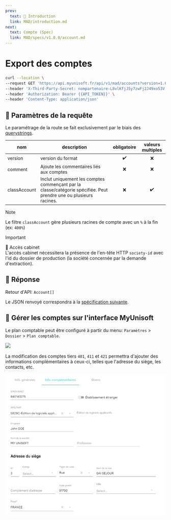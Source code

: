 ```yaml
---
prev:
  text: 💃 Introduction
  link: MAD/introduction.md
next:
  text: Compte (Spec)
  link: MAD/specs/v1.0.0/account.md
---
```


# Export des comptes

```bash
curl --location \
--request GET 'https://api.myunisoft.fr/api/v1/mad/accounts?version=1.0.0' \
--header 'X-Third-Party-Secret: nompartenaire-L8vlKfjJ5y7zwFj2J49xo53V' \
--header 'Authorization: Bearer {{API_TOKEN}}' \
--header 'Content-Type: application/json'
```

## 🔧 Paramètres de la requête

Le paramétrage de la route se fait exclusivement par le biais des [querystrings](https://en.wikipedia.org/wiki/Query_string). 

| nom | description | obligatoire | valeurs multiples |
| --- | --- | :---: | :---: |
| version | version du format | ✔️ | ❌ |
| comment | Ajoute les commentaires liés aux comptes | ❌ | ❌ |
| classAccount | Inclut uniquement les comptes commençant par la classe/catégorie spécifiée. Peut prendre une ou plusieurs racines. | ❌ | ✔️ |

> [!NOTE]  
> Le filtre `classAccount` gère plusieurs racines de compte avec un `%` à la fin (ex: `400%`)

> [!IMPORTANT]  
> 🔹 Accès cabinet  
> L'accès cabinet nécessitera la présence de l'en-tête HTTP `society-id` avec l'id du dossier de production (la société concernée par la demande d'extraction).

## 🔬 Réponse

Retour d'API: `Account[]`

Le JSON renvoyé correspondra à la [spécification suivante](../specs/v1.0.0/account.md).

## 💬 Gérer les comptes sur l'interface MyUnisoft

Le plan comptable peut être configuré à partir du menu: `Paramètres` > `Dossier` > `Plan comptable`.

![](../../images/plan_comptable.PNG)

La modification des comptes tiers `401`, `411` et `421` permettra d'ajouter des informations complémentaires à ceux-ci, telles que l'adresse du siège, les contacts, etc.

![](../../images/fiche_compte_complementaire.PNG)
